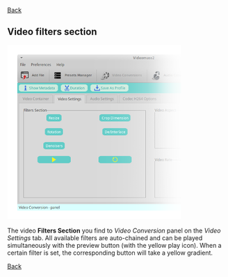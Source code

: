 [Back](../videomass2_use.md)

## Video filters section

![Image](../images/filters.png)

The video **Filters Section** you find to _Video Conversion_ panel on the _Video Settings_ tab. 
All available filters are auto-chained and can be played simultaneously with the preview button 
(with the yellow play icon). When a certain filter is set, the corresponding button will take a 
yellow gradient.

[Back](../videomass2_use.md)
